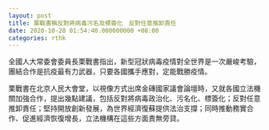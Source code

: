 ```yaml
---
layout: post
title: 栗戰書稱反對將病毒污名及標簽化　反對任意推卸責任
date: 2020-10-28 01:54:40.000000000 +08:00
categories: rthk
---
```


全國人大常委會委員長栗戰書指出，新型冠狀病毒疫情對全世界是一次嚴峻考驗，團結合作是抗疫最有力武器，只要各國攜手應對，定能戰勝疫情。

栗戰書在北京人民大會堂，以視像方式出席金磚國家議會論壇時，又就各國立法機關加強合作，提出幾點建議，包括反對將病毒政治化、污名化、標簽化；反對任意推卸責任；堅持開放創新發展，為世界經濟復蘇提供法治支撐；同時推動務實合作、促進經濟恢復增長，立法機構在這些方面責無旁貸。
